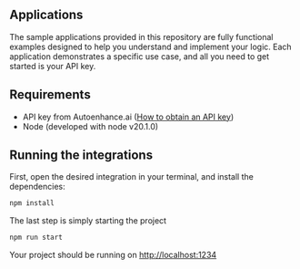 ## Applications

The sample applications provided in this repository are fully functional examples designed to help you understand and implement your logic. Each application demonstrates a specific use case, and all you need to get started is your API key.

## Requirements

-   API key from Autoenhance.ai ([How to obtain an API key](https://autoenhance-ai.gitbook.io/autoenhance.ai-v2/getting-started/obtaining-an-api-key))
-   Node (developed with node v20.1.0)

## Running the integrations

First, open the desired integration in your terminal, and install the dependencies:

```bash
npm install
```

The last step is simply starting the project

```bash
npm run start
```

Your project should be running on [http://localhost:1234](http://localhost:1234)
